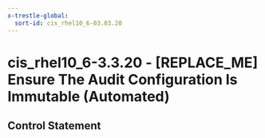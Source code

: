 ```yaml
---
x-trestle-global:
  sort-id: cis_rhel10_6-03.03.20
---
```


# cis_rhel10_6-3.3.20 - \[REPLACE_ME\] Ensure The Audit Configuration Is Immutable (Automated)

## Control Statement
